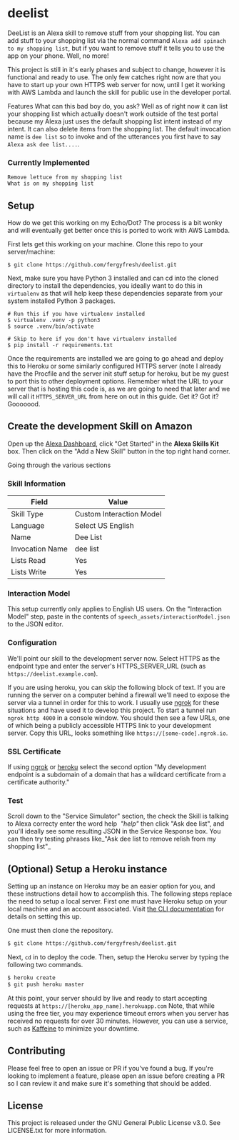 # deelist
DeeList is an Alexa skill to remove stuff from your shopping list. You can add stuff to your shopping list via the normal command `Alexa add spinach to my shopping list`, but if you want to remove stuff it tells you to use the app on your phone. Well, no more!

This project is still in it's early phases and subject to change, however it is functional and ready to use. The only few catches right now are that you have to start up your own  HTTPS web server for now, until I get it working with AWS Lambda and launch the skill for public use in the developer portal.

Features
What can this bad boy do, you ask? Well as of right now it can list your shopping list which actually doesn't work outside of the test portal because my Alexa just uses the default shopping list intent instead of my intent. It can also delete items from the shopping list. The default invocation name is `dee list` so to invoke and of the utterances you first have to say `Alexa ask dee list....`.

### Currently Implemented

```
Remove lettuce from my shopping list
What is on my shopping list
```

## Setup

How do we get this working on my Echo/Dot? The process is a bit wonky and will eventually get better once this is ported to work with AWS Lambda.

First lets get this working on your machine. Clone this repo to your server/machine:
```
$ git clone https://github.com/fergyfresh/deelist.git
```
Next, make sure you have Python 3 installed and can cd into the cloned directory to install the dependencies, you ideally want to do this in `virtualenv` as that will help keep these dependencies separate from your system installed Python 3 packages.

```
# Run this if you have virtualenv installed
$ virtualenv .venv -p python3
$ source .venv/bin/activate

# Skip to here if you don't have virtualenv installed
$ pip install -r requirements.txt
```

Once the requirements are installed we are going to go ahead and deploy this to Heroku or some similarly configured HTTPS server (note I already have the Procfile and the server init stuff setup for heroku, but be my guest to port this to other deployment options. Remember what the URL to your server that is hosting this code is, as we are going to need that later and we will call it `HTTPS_SERVER_URL` from here on out in this guide. Get it? Got it? Gooooood.

## Create the development Skill on Amazon

Open up the [Alexa Dashboard](https://developer.amazon.com/edw/home.html), click "Get Started" in the **Alexa Skills Kit** box. Then click on the "Add a New Skill" button in the top right hand corner.

Going through the various sections

### Skill Information

| Field | Value |
| ----- | ----- |
| Skill Type | Custom Interaction Model |
| Language | Select US English |
| Name | Dee List |
| Invocation Name | dee list |
| Lists Read | Yes |
| Lists Write | Yes |

### Interaction Model

This setup currently only applies to English US users. On the "Interaction Model" step, paste in the contents of `speech_assets/interactionModel.json` to the JSON editor.

### Configuration

We'll point our skill to the development server now. Select HTTPS as the endpoint type and enter the server's HTTPS_SERVER_URL (such as `https://deelist.example.com`). 


If you are using heroku, you can skip the following block of text. If you are running the server on a computer behind a firewall we'll need to expose the server via a tunnel in order for this to work. I usually use [ngrok](https://ngrok.com/) for these situations and have used it to develop this project. To start a tunnel run `ngrok http 4000` in a console window. You should then see a few URLs, one of which being a publicly accessible HTTPS link to your development server. Copy this URL, looks something like `https://[some-code].ngrok.io`.

### SSL Certificate

If using [ngrok](https://ngrok.com/) or [heroku](https://heroku.com) select the second option "My development endpoint is a subdomain of a domain that has a wildcard certificate from a certificate authority."

### Test

Scroll down to the "Service Simulator" section, the check the Skill is talking to Alexa correcty enter the word help  _"help"_ then click "Ask dee list", and you'll ideally see some resulting JSON in the Service Response box. You can then try testing phrases like_"Ask dee list to remove relish from my shopping list"_

## (Optional) Setup a Heroku instance

Setting up an instance on Heroku may be an easier option for you, and these instructions detail how to accomplish this. The following steps replace the need to setup a local server. First one must have Heroku setup on your local machine and an account associated. Visit [the CLI documentation](https://devcenter.heroku.com/articles/heroku-cli) for details on setting this up.

One must then clone the repository.

```bash
$ git clone https://github.com/fergyfresh/deelist.git
```

Next, `cd` in to deploy the code. Then, setup the Heroku server by typing the following two commands.

```bash
$ heroku create
$ git push heroku master
```

At this point, your server should by live and ready to start accepting requests at `https://[heroku_app_name].herokuapp.com` Note, that while using the free tier, you may experience timeout errors when you server has received no requests for over 30 minutes. However, you can use a service, such as [Kaffeine](http://kaffeine.herokuapp.com/) to minimize your downtime.

## Contributing

Please feel free to open an issue or PR if you've found a bug. If you're looking to implement a feature, please open an issue before creating a PR so I can review it and make sure it's something that should be added.

## License

This project is released under the GNU General Public License v3.0. See LICENSE.txt for more information.
